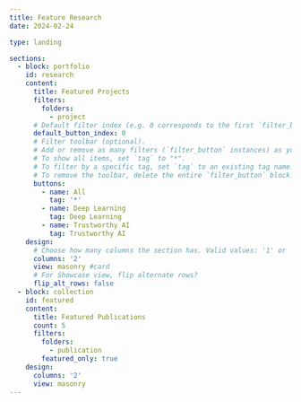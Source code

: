 ```yaml
---
title: Feature Research
date: 2024-02-24

type: landing

sections:
  - block: portfolio
    id: research
    content:
      title: Featured Projects
      filters:
        folders:
          - project
      # Default filter index (e.g. 0 corresponds to the first `filter_button` instance below).
      default_button_index: 0
      # Filter toolbar (optional).
      # Add or remove as many filters (`filter_button` instances) as you like.
      # To show all items, set `tag` to "*".
      # To filter by a specific tag, set `tag` to an existing tag name.
      # To remove the toolbar, delete the entire `filter_button` block.
      buttons:
        - name: All
          tag: '*'
        - name: Deep Learning
          tag: Deep Learning
        - name: Trustworthy AI
          tag: Trustworthy AI
    design:
      # Choose how many columns the section has. Valid values: '1' or '2'.
      columns: '2'
      view: masonry #card
      # For Showcase view, flip alternate rows?
      flip_alt_rows: false
  - block: collection
    id: featured
    content:
      title: Featured Publications
      count: 5
      filters:
        folders:
          - publication
        featured_only: true
    design:
      columns: '2'
      view: masonry
---
```

